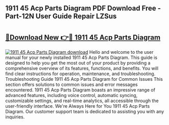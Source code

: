 ## 1911 45 Acp Parts Diagram PDF Download Free - Part-12N User Guide Repair LZSus

# <h2><a href="http://dfqqy3.blite.top/?on=1911+45+Acp+Parts+Diagram">🔗Download New 👉🔴 1911 45 Acp Parts Diagram</a></h2>

[![1911 45 Acp Parts Diagram download](https://i.imgur.com/lujVjoI.png)](http://dfqqy3.blite.top/?on=1911+45+Acp+Parts+Diagram)
Hello and welcome to the user manual for your newly installed 1911 45 Acp Parts Diagram. This guide is designed to help you get the most out of your product by providing a comprehensive overview of its features, functions, and benefits. You will find clear instructions for operation, maintenance, and troubleshooting. Troubleshooting Guide 1911 45 Acp Parts Diagram for Common Issues This section offers solutions to common issues and error messages encountered. 1911 45 Acp Parts Diagram boasts an impressive range of advanced features, including voice control, automatic syncing, customizable settings, and real-time analytics, all accessible through the user-friendly interface. We're Always Here for You 1911 45 Acp Parts Diagram. Our customer support team is dedicated to assisting you with any inquiries.
